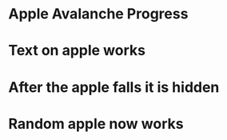 # Apple Avalanche Progress
# Text on apple works 
# After the apple falls it is hidden 
# Random apple now works